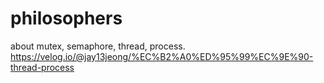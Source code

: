 # philosophers
about mutex, semaphore, thread, process.
<br>
https://velog.io/@jay13jeong/%EC%B2%A0%ED%95%99%EC%9E%90-thread-process
